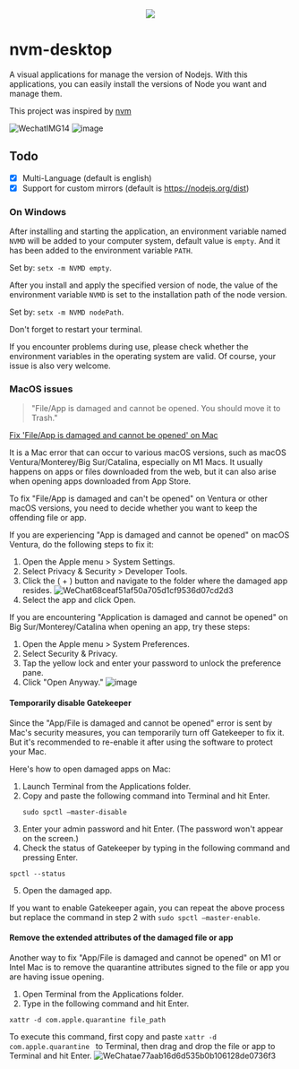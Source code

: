 <div align="center">
  <img src="https://github.com/1111mp/nvm-desktop/assets/31227919/67132758-8aa9-4b05-b987-18fdd5980936"/>
</div>


# nvm-desktop

A visual applications for manage the version of Nodejs. With this applications, you can easily install the versions of Node you want and manage them.

This project was inspired by [nvm](https://github.com/nvm-sh/nvm)

![WechatIMG14](https://github.com/1111mp/nvm-desktop/assets/31227919/05982ab2-d566-4ba9-8219-90b32fdad474)
![image](https://github.com/1111mp/nvm-desktop/assets/31227919/da71bd37-b3bc-4e64-9c3c-ab977a5eab56)

## Todo
- [x] Multi-Language (default is english)
- [x] Support for custom mirrors (default is https://nodejs.org/dist) 

### On Windows
After installing and starting the application, an environment variable named `NVMD` will be added to your computer system, default value is `empty`. And it has been added to the environment variable `PATH`.

Set by: `setx -m NVMD empty`.

After you install and apply the specified version of node, the value of the environment variable `NVMD` is set to the installation path of the node version.

Set by: `setx -m NVMD nodePath`.

Don't forget to restart your terminal.

If you encounter problems during use, please check whether the environment variables in the operating system are valid. Of course, your issue is also very welcome.

### MacOS issues

> "File/App is damaged and cannot be opened. You should move it to Trash."

[Fix 'File/App is damaged and cannot be opened' on Mac](https://iboysoft.com/news/app-is-damaged-and-cannot-be-opened.html#:~:text=If%20you%27re%20certain%20the%20file%20or%20app%20is,and%20selecting%20Open%20twice.%204%20Restart%20your%20Mac.)

It is a Mac error that can occur to various macOS versions, such as macOS Ventura/Monterey/Big Sur/Catalina, especially on M1 Macs. It usually happens on apps or files downloaded from the web, but it can also arise when opening apps downloaded from App Store.

To fix "File/App is damaged and can't be opened" on Ventura or other macOS versions, you need to decide whether you want to keep the offending file or app.

If you are experiencing "App is damaged and cannot be opened" on macOS Ventura, do the following steps to fix it:
1. Open the Apple menu > System Settings.
2. Select Privacy & Security > Developer Tools.
3. Click the ( + ) button and navigate to the folder where the damaged app resides.
   ![WeChat68ceaf51af50a705d1cf9536d07cd2d3](https://github.com/1111mp/nvm-desktop/assets/31227919/612caeda-0ef8-4454-a742-4bb37220b975)
4. Select the app and click Open.

If you are encountering "Application is damaged and cannot be opened" on Big Sur/Monterey/Catalina when opening an app, try these steps:
1. Open the Apple menu > System Preferences.
2. Select Security & Privacy.
3. Tap the yellow lock and enter your password to unlock the preference pane.
4. Click "Open Anyway."
   ![image](https://github.com/1111mp/nvm-desktop/assets/31227919/41ee3a65-bf34-437d-beea-03900704147b)

#### Temporarily disable Gatekeeper

Since the "App/File is damaged and cannot be opened" error is sent by Mac's security measures, you can temporarily turn off Gatekeeper to fix it. But it's recommended to re-enable it after using the software to protect your Mac.

Here's how to open damaged apps on Mac:

1. Launch Terminal from the Applications folder.
2. Copy and paste the following command into Terminal and hit Enter.
   ```
   sudo spctl –master-disable
   ```
3. Enter your admin password and hit Enter. (The password won't appear on the screen.)
4. Check the status of Gatekeeper by typing in the following command and pressing Enter.
  ```
  spctl --status
  ```
5. Open the damaged app.

If you want to enable Gatekeeper again, you can repeat the above process but replace the command in step 2 with `sudo spctl –master-enable`.

#### Remove the extended attributes of the damaged file or app

Another way to fix "App/File is damaged and cannot be opened" on M1 or Intel Mac is to remove the quarantine attributes signed to the file or app you are having issue opening.

1. Open Terminal from the Applications folder.
2. Type in the following command and hit Enter.
  ```
  xattr -d com.apple.quarantine file_path
  ```

To execute this command, first copy and paste `xattr -d com.apple.quarantine ` to Terminal, then drag and drop the file or app to Terminal and hit Enter. 
![WeChatae77aab16d6d535b0b106128de0736f3](https://github.com/1111mp/nvm-desktop/assets/31227919/b9f804ca-1c8e-4bb2-9f6f-f43810c9ab70)



